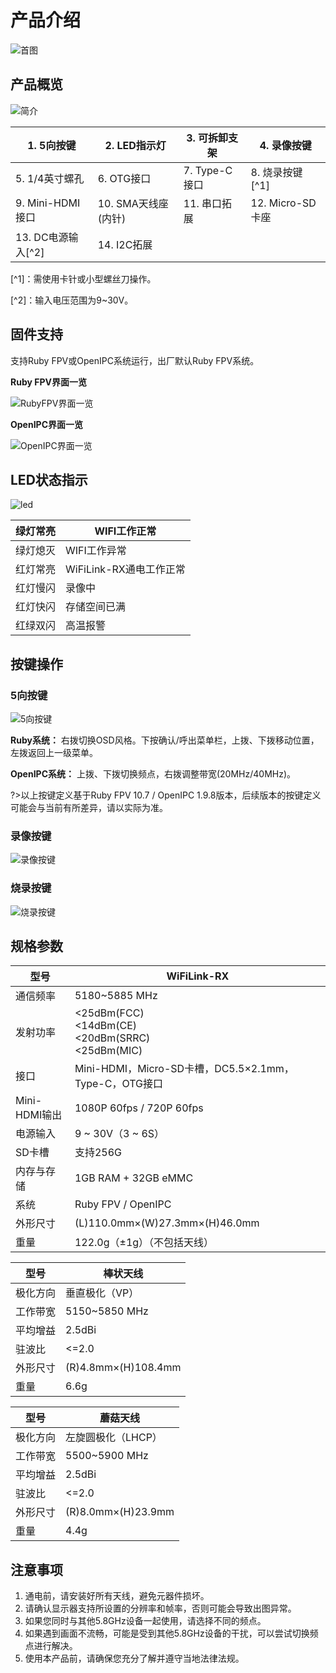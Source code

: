 # 产品介绍

 ![首图](image/首图.png ':size=70%')

## 产品概览

![简介](image/简介.png ':size=70%')

| 1.  5向按键          | 2.  LED指示灯  | 3.  可拆卸支架 | 4.  录像按键       |
| ------------------- | -------------- | -------------- | ------------------ |
| 5.  1/4英寸螺孔     | 6.  OTG接口    | 7.  Type-C接口 | 8.  烧录按键 [^1] |
| 9.  Mini-HDMI接口        | 10.  SMA天线座(内针) | 11.  串口拓展  | 12.  Micro-SD卡座  |
| 13.  DC电源输入[^2] | 14.  I2C拓展   |                |                    |

 [^1]：需使用卡针或小型螺丝刀操作。

 [^2]：输入电压范围为9~30V。

## 固件支持

支持Ruby FPV或OpenIPC系统运行，出厂默认Ruby FPV系统。

**Ruby FPV界面一览**

![RubyFPV界面一览](image/RubyFPV界面一览.png)

**OpenIPC界面一览**

![OpenIPC界面一览](image/OpenIPC界面一览.png)

## LED状态指示

![led](image/led.png ':size=70%')

| 绿灯常亮 | WIFI工作正常            |
| -------- | ----------------------- |
| 绿灯熄灭 | WIFI工作异常            |
| 红灯常亮 | WiFiLink-RX通电工作正常 |
| 红灯慢闪 | 录像中                  |
| 红灯快闪 | 存储空间已满            |
| 红绿双闪 | 高温报警                |

## 按键操作

### 5向按键

![5向按键](image/5向按键.png)

**Ruby系统：** 右拨切换OSD风格。下按确认/呼出菜单栏，上拨、下拨移动位置，左拨返回上一级菜单。

**OpenIPC系统：** 上拨、下拨切换频点，右拨调整带宽(20MHz/40MHz)。

?>以上按键定义基于Ruby FPV 10.7 / OpenIPC 1.9.8版本，后续版本的按键定义可能会与当前有所差异，请以实际为准。

### 录像按键

![录像按键](image/录像按键.png)

### 烧录按键

![烧录按键](image/烧录按键.png)

## 规格参数

| **型号**      | **WiFiLink-RX**                                             |
| ------------- | ----------------------------------------------------------- |
| 通信频率      | 5180~5885 MHz                                               |
| 发射功率      | <25dBm(FCC)<br/><14dBm(CE)<br/><20dBm(SRRC)<br/><25dBm(MIC) |
| 接口          | Mini-HDMI，Micro-SD卡槽，DC5.5×2.1mm，Type-C，OTG接口       |
| Mini-HDMI输出 | 1080P 60fps / 720P 60fps                                    |
| 电源输入      | 9 ~ 30V（3 ~ 6S）                                           |
| SD卡槽        | 支持256G                                                    |
| 内存与存储    | 1GB RAM + 32GB eMMC                                         |
| 系统          | Ruby FPV /  OpenIPC                                         |
| 外形尺寸      | (L)110.0mm×(W)27.3mm×(H)46.0mm                              |
| 重量          | 122.0g（±1g）（不包括天线）                                 |

| **型号** | **棒状天线**        |
| -------- | ------------------- |
| 极化方向 | 垂直极化（VP）      |
| 工作带宽 | 5150~5850 MHz       |
| 平均增益 | 2.5dBi              |
| 驻波比   | <=2.0               |
| 外形尺寸 | (R)4.8mm×(H)108.4mm |
| 重量     | 6.6g                |

| **型号** | **蘑菇天线**       |
| -------- | ------------------ |
| 极化方向 | 左旋圆极化（LHCP） |
| 工作带宽 | 5500~5900 MHz      |
| 平均增益 | 2.5dBi             |
| 驻波比   | <=2.0              |
| 外形尺寸 | (R)8.0mm×(H)23.9mm |
| 重量     | 4.4g               |

## 注意事项

1. 通电前，请安装好所有天线，避免元器件损坏。
2. 请确认显示器支持所设置的分辨率和帧率，否则可能会导致出图异常。
3. 如果您同时与其他5.8GHz设备一起使用，请选择不同的频点。
4. 如果遇到画面不流畅，可能是受到其他5.8GHz设备的干扰，可以尝试切换频点进行解决。
5. 使用本产品前，请确保您充分了解并遵守当地法律法规。

